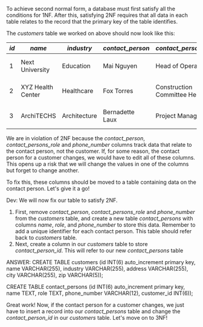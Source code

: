 To achieve second normal form, a database must first satisfy all the conditions for 1NF. After this, satisfying 2NF requires that all data in each table relates to the record that the primary key of the table identifies. 

The *customers* table we worked on above should now look like this: 

| *id* | *name*            | *industry*   | *contact_person* | *contact_persons_role*      | *phone_number* | *address*          | *city*       | *zip* |
| ---- | ----------------- | ------------ | ---------------- | --------------------------- | -------------- | ------------------ | ------------ | ----- |
| 1    | Next University   | Education    | Mai Nguyen       | Head of Operations          | 555-555-5555   | 1 Coding Lane      | Next         | 99999 |
| 2    | XYZ Health Center | Healthcare   | Fox Torres       | Construction Committee Head | 123-456-7890   | 88 Hospital Avenue | Healersville | 55555 |
| 3    | ArchiTECHS        | Architecture | Bernadette Laux  | Project Manager             | 111-222-3333   | 77 Tower Street    | Gridlock     | 12345 |

We are in violation of 2NF because the *contact_person*, *contact_persons_role* and *phone_number* columns track data that relate to the contact person, not the customer. If, for some reason, the contact person for a customer changes, we would have to edit all of these columns. This opens up a risk that we will change the values in one of the columns but forget to change another. 

To fix this, these columns should be moved to a table containing data on the contact person. Let's give it a go!

Dev: We will now fix our table to satisfy 2NF. 

1. First, remove *contact_person*, *contact_persons_role* and *phone_number* from the *customers* table, and create a new table *contact_persons* with columns *name*, *role*, and *phone_number* to store this data. Remember to add a unique identifier for each contact person. This table should refer back to *customers* table. 
2. Next, create a column in our *customers* table to store *contact_person_id*. This will refer to our new *contact_persons* table

ANSWER: CREATE TABLE customers (id INT(6) auto_increment primary key, name VARCHAR(255), industry VARCHAR(255), address VARCHAR(255), city VARCHAR(255), zip VARCHAR(5));

CREATE TABLE contact_persons (id INT(6) auto_increment primary key, name TEXT, role TEXT, phone_number VARCHAR(12), customer_id INT(6));

Great work! Now, if the contact person for a customer changes, we just have to insert a record into our *contact_persons* table and change the *contact_person_id* in our *customers* table. Let's move on to 3NF! 
